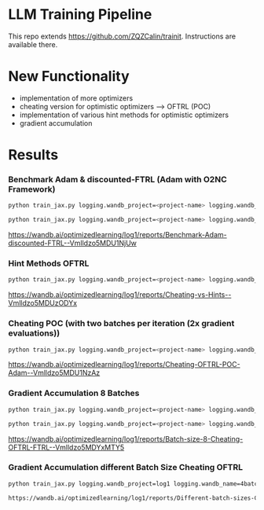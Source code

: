 # LLM Training Pipeline

This repo extends https://github.com/ZQZCalin/trainit. Instructions are available there.

# New Functionality
- implementation of more optimizers
- cheating version for optimistic optimizers --> OFTRL (POC)
- implementation of various hint methods for optimistic optimizers
- gradient accumulation

# Results

### Benchmark Adam & discounted-FTRL (Adam with O2NC Framework)
```bash
python train_jax.py logging.wandb_project=<project-name> logging.wandb_name=<name> optimizer=ftrl
```   
```bash
python train_jax.py logging.wandb_project=<project-name> logging.wandb_name=<name> #set weight decay to 0 for fair comparison
```   

https://wandb.ai/optimizedlearning/log1/reports/Benchmark-Adam-discounted-FTRL--Vmlldzo5MDU1NjUw
### Hint Methods OFTRL
```bash
python train_jax.py logging.wandb_project=<project-name> logging.wandb_name=<name> optimizer=oftrl optimizer.beta3=0.5  optimizer.hint_method=0 #hint method between 0 and 20 (see optimizer/oftrl.py), beta3 is used for the hint calculations
```  
https://wandb.ai/optimizedlearning/log1/reports/Cheating-vs-Hints--Vmlldzo5MDUzODYx
### Cheating POC (with two batches per iteration (2x gradient evaluations))
```bash
python train_jax.py logging.wandb_project=<project-name> logging.wandb_name=cheat_oftrl optimizer=oftrl train.use_cheat_hi
```  
https://wandb.ai/optimizedlearning/log1/reports/Cheating-OFTRL-POC-Adam--Vmlldzo5MDU1NzAz
### Gradient Accumulation 8 Batches
```bash
python train_jax.py logging.wandb_project=<project-name> logging.wandb_name=8batch_cheat_oftrl optimizer=oftrl train.use_cheat_hints=True train.accumulate_gradients=True train.accumulation_steps=8 train.use_amp=False optimizer.lr_config.lr=0.0024
``` 

  
```bash
python train_jax.py logging.wandb_project=<project-name> logging.wandb_name=8batch_ftrl optimizer=ftrl train.use_cheat_hints=False train.accumulate_gradients=True train.accumulation_steps=8 train.use_amp=False optimizer.lr_config.lr=0.0024
```

https://wandb.ai/optimizedlearning/log1/reports/Batch-size-8-Cheating-OFTRL-FTRL--Vmlldzo5MDYxMTY5
### Gradient Accumulation different Batch Size Cheating OFTRL
```bash
python train_jax.py logging.wandb_project=log1 logging.wandb_name=4batch_cheat_oftrl optimizer=oftrl train.use_cheat_hints=True train.accumulate_gradients=True train.accumulation_steps=4 train.use_amp=False optimizer.lr_config.lr=0.0012``   

https://wandb.ai/optimizedlearning/log1/reports/Different-batch-sizes-Cheating-OFTRL--Vmlldzo5MDYxMzc4
